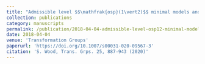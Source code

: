 ```yaml
---
title: "Admissible level $$\mathfrak{osp}(1\vert2)$$ minimal models and their relaxed highest weight modules"
collection: publications
category: manuscripts
permalink: /publication/2018-04-04-admissible-level-osp12-minimal-models-and-their-relaxed-highest-weight-modules
date: 2018-04-04
venue: 'Transformation Groups'
paperurl: 'https://doi.org/10.1007/s00031-020-09567-3'
citation: 'S. Wood, Trans. Grps. 25, 887-943 (2020)'
---
```

